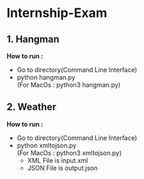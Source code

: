 # Internship-Exam

  ## 1. Hangman<br />
  **How to run :** <br />
  - Go to directory(Command Line Interface)<br />
  - python hangman.py<br />
  (For MacOs : python3 hangman.py)
  
  ## 2. Weather<br />
  **How to run :** <br />
  - Go to directory(Command Line Interface)<br />
  - python xmltojson.py<br />
  (For MacOs : python3 xmltojson.py)
    - XML File is input.xml
    - JSON File is output.json
